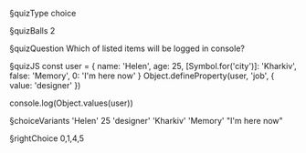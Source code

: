 §quizType
choice


§quizBalls
2

§quizQuestion
Which of listed items will be logged in console?

§quizJS
const user = {
  name: 'Helen',
  age: 25,
  [Symbol.for('city')]: 'Kharkiv',
  false: 'Memory',
  0: 'I\'m here now'
}
Object.defineProperty(user, 'job', {
  value: 'designer'
})

console.log(Object.values(user))



§choiceVariants
'Helen'
25
'designer'
'Kharkiv'
'Memory'
"I'm here now"


§rightChoice
0,1,4,5
